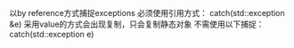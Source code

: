 以by reference方式捕捉exceptions
必须使用引用方式：
    catch(std::exception &e)
采用value的方式会出现复制，只会复制静态对象
不需使用以下捕捉：
    catch(std::exception e)